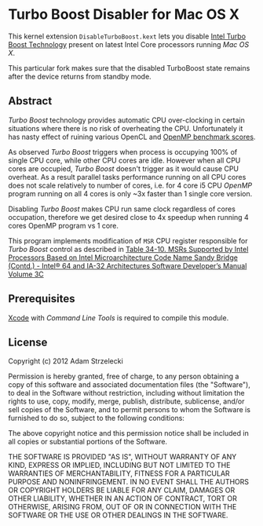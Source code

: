 Turbo Boost Disabler for Mac OS X
=================================

This kernel extension `DisableTurboBoost.kext` lets you disable [Intel Turbo Boost Technology](http://www.intel.com/content/www/us/en/architecture-and-technology/turbo-boost/turbo-boost-technology.html) present on latest Intel Core processors running *Mac OS X*.

This particular fork makes sure that the disabled TurboBoost state remains after the device returns from standby mode.

Abstract
--------

*Turbo Boost* technology provides automatic CPU over-clocking in certain situations where there is no risk of overheating the CPU. Unfortunately it has nasty effect of ruining various OpenCL and [OpenMP benchmark scores](http://openmp.org/forum/viewtopic.php?f=3&t=1289&p=5166&hilit=turbo+boost#p5166).

As observed *Turbo Boost* triggers when process is occupying 100% of single CPU core, while other CPU cores are idle. However when all CPU cores are occupied, *Turbo Boost* doesn't trigger as it would cause CPU overheat. As a result parallel tasks performance running on all CPU cores does not scale relatively to number of cores, i.e. for 4 core i5 CPU *OpenMP* program running on all 4 cores is only ~3x faster than 1 single core version.

Disabling *Turbo Boost* makes CPU run same clock regardless of cores occupation, therefore we get desired close to 4x speedup when running 4 cores OpenMP program vs 1 core.

This program implements modification of `MSR` CPU register responsible for *Turbo Boost* control as described in [Table 34-10. MSRs Supported by Intel Processors Based on Intel Microarchitecture Code Name Sandy Bridge (Contd.) - Intel® 64 and IA-32 Architectures Software Developer’s Manual Volume 3C](http://www.intel.com/content/www/us/en/processors/architectures-software-developer-manuals.html)

Prerequisites
-------------

[Xcode](https://developer.apple.com/technologies/tools/) with *Command Line Tools* is required to compile this module.

License
-------

Copyright (c) 2012 Adam Strzelecki

Permission is hereby granted, free of charge, to any person obtaining
a copy of this software and associated documentation files (the
"Software"), to deal in the Software without restriction, including
without limitation the rights to use, copy, modify, merge, publish,
distribute, sublicense, and/or sell copies of the Software, and to
permit persons to whom the Software is furnished to do so, subject to
the following conditions:

The above copyright notice and this permission notice shall be
included in all copies or substantial portions of the Software.

THE SOFTWARE IS PROVIDED "AS IS", WITHOUT WARRANTY OF ANY KIND,
EXPRESS OR IMPLIED, INCLUDING BUT NOT LIMITED TO THE WARRANTIES OF
MERCHANTABILITY, FITNESS FOR A PARTICULAR PURPOSE AND
NONINFRINGEMENT. IN NO EVENT SHALL THE AUTHORS OR COPYRIGHT HOLDERS BE
LIABLE FOR ANY CLAIM, DAMAGES OR OTHER LIABILITY, WHETHER IN AN ACTION
OF CONTRACT, TORT OR OTHERWISE, ARISING FROM, OUT OF OR IN CONNECTION
WITH THE SOFTWARE OR THE USE OR OTHER DEALINGS IN THE SOFTWARE.
